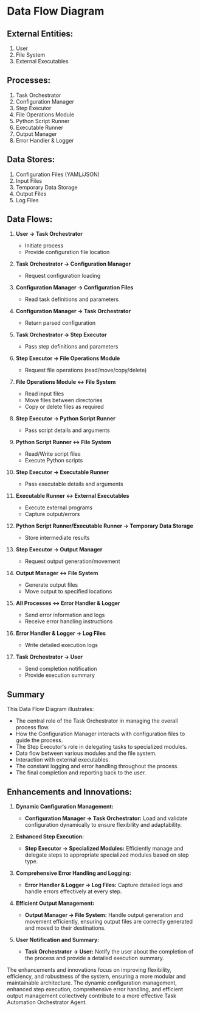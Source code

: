 # Data Flow Diagram

## External Entities:
1. User
2. File System
3. External Executables

## Processes:
1. Task Orchestrator
2. Configuration Manager
3. Step Executor
4. File Operations Module
5. Python Script Runner
6. Executable Runner
7. Output Manager
8. Error Handler & Logger

## Data Stores:
1. Configuration Files (YAML/JSON)
2. Input Files
3. Temporary Data Storage
4. Output Files
5. Log Files

## Data Flows:

1. **User -> Task Orchestrator**
   - Initiate process
   - Provide configuration file location

2. **Task Orchestrator -> Configuration Manager**
   - Request configuration loading

3. **Configuration Manager -> Configuration Files**
   - Read task definitions and parameters

4. **Configuration Manager -> Task Orchestrator**
   - Return parsed configuration

5. **Task Orchestrator -> Step Executor**
   - Pass step definitions and parameters

6. **Step Executor -> File Operations Module**
   - Request file operations (read/move/copy/delete)

7. **File Operations Module <-> File System**
   - Read input files
   - Move files between directories
   - Copy or delete files as required

8. **Step Executor -> Python Script Runner**
   - Pass script details and arguments

9. **Python Script Runner <-> File System**
   - Read/Write script files
   - Execute Python scripts

10. **Step Executor -> Executable Runner**
    - Pass executable details and arguments

11. **Executable Runner <-> External Executables**
    - Execute external programs
    - Capture output/errors

12. **Python Script Runner/Executable Runner -> Temporary Data Storage**
    - Store intermediate results

13. **Step Executor -> Output Manager**
    - Request output generation/movement

14. **Output Manager <-> File System**
    - Generate output files
    - Move output to specified locations

15. **All Processes <-> Error Handler & Logger**
    - Send error information and logs
    - Receive error handling instructions

16. **Error Handler & Logger -> Log Files**
    - Write detailed execution logs

17. **Task Orchestrator -> User**
    - Send completion notification
    - Provide execution summary

## Summary

This Data Flow Diagram illustrates:
- The central role of the Task Orchestrator in managing the overall process flow.
- How the Configuration Manager interacts with configuration files to guide the process.
- The Step Executor's role in delegating tasks to specialized modules.
- Data flow between various modules and the file system.
- Interaction with external executables.
- The constant logging and error handling throughout the process.
- The final completion and reporting back to the user.

## Enhancements and Innovations:

1. **Dynamic Configuration Management:**
   - **Configuration Manager -> Task Orchestrator:** Load and validate configuration dynamically to ensure flexibility and adaptability.

2. **Enhanced Step Execution:**
   - **Step Executor -> Specialized Modules:** Efficiently manage and delegate steps to appropriate specialized modules based on step type.

3. **Comprehensive Error Handling and Logging:**
   - **Error Handler & Logger -> Log Files:** Capture detailed logs and handle errors effectively at every step.

4. **Efficient Output Management:**
   - **Output Manager -> File System:** Handle output generation and movement efficiently, ensuring output files are correctly generated and moved to their destinations.

5. **User Notification and Summary:**
   - **Task Orchestrator -> User:** Notify the user about the completion of the process and provide a detailed execution summary.

The enhancements and innovations focus on improving flexibility, efficiency, and robustness of the system, ensuring a more modular and maintainable architecture. The dynamic configuration management, enhanced step execution, comprehensive error handling, and efficient output management collectively contribute to a more effective Task Automation Orchestrator Agent.
